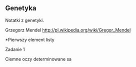 ## Genetyka

Notatki z genetyki.

Grzegorz Mendel http://pl.wikipedia.org/wiki/Gregor_Mendel

*Pierwszy element listy

Zadanie 1

Ciemne oczy determinowane sa 
